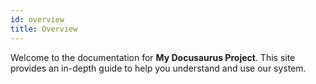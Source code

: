 ```yaml
---
id: overview
title: Overview
---
```


Welcome to the documentation for **My Docusaurus Project**. This site provides an in-depth guide to help you understand and use our system.
